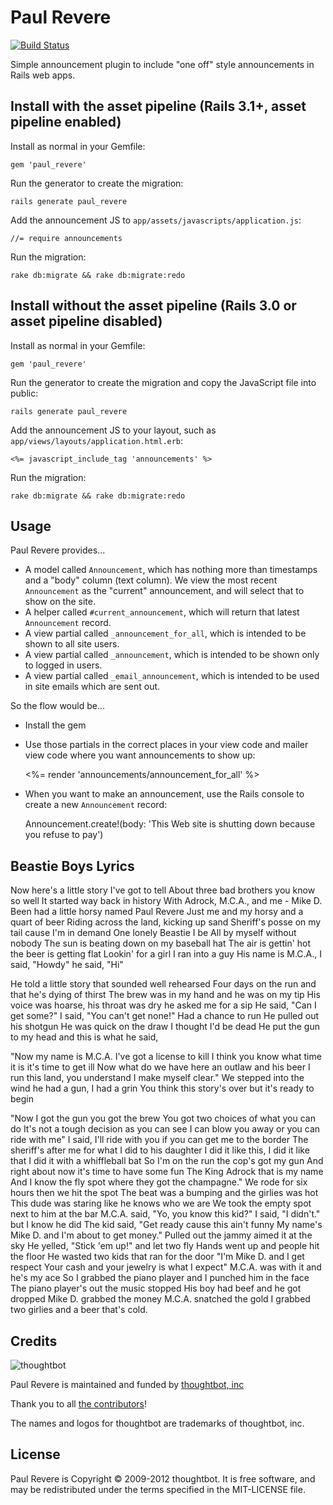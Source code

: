 Paul Revere
===========

[![Build Status](https://secure.travis-ci.org/thoughtbot/paul_revere.png?branch=master)](http://travis-ci.org/thoughtbot/paul_revere)

Simple announcement plugin to include "one off" style announcements in Rails web apps.

Install with the asset pipeline (Rails 3.1+, asset pipeline enabled)
--------------------------------------------------------------------

Install as normal in your Gemfile:

    gem 'paul_revere'

Run the generator to create the migration:

    rails generate paul_revere

Add the announcement JS to `app/assets/javascripts/application.js`:

    //= require announcements

Run the migration:

    rake db:migrate && rake db:migrate:redo

Install without the asset pipeline (Rails 3.0 or asset pipeline disabled)
---------------------------------------------------------------------------

Install as normal in your Gemfile:

    gem 'paul_revere'

Run the generator to create the migration and copy the JavaScript file into public:

    rails generate paul_revere

Add the announcement JS to your layout, such as `app/views/layouts/application.html.erb`:

    <%= javascript_include_tag 'announcements' %>

Run the migration:

    rake db:migrate && rake db:migrate:redo

Usage
-----

Paul Revere provides...

* A model called `Announcement`, which has nothing more than timestamps and a "body" column (text column).  We view the most recent `Announcement` as the "current" announcement, and will select that to show on the site.
* A helper called `#current_announcement`, which will return that latest `Announcement` record.
* A view partial called `_announcement_for_all`, which is intended to be shown to all site users.
* A view partial called `_announcement`, which is intended to be shown only to logged in users.
* A view partial called `_email_announcement`, which is intended to be used in site emails which are sent out.

So the flow would be...

* Install the gem
* Use those partials in the correct places in your view code and mailer view code where you want announcements to show up:

    <%= render 'announcements/announcement_for_all' %>

* When you want to make an announcement, use the Rails console to create a new `Announcement` record:

    Announcement.create!(body: 'This Web site is shutting down because you refuse to pay')

Beastie Boys Lyrics
-------------------

Now here's a little story I've got to tell 
About three bad brothers you know so well 
It started way back in history 
With Adrock, M.C.A., and me - Mike D. 
Been had a little horsy named Paul Revere 
Just me and my horsy and a quart of beer 
Riding across the land, kicking up sand 
Sheriff's posse on my tail cause I'm in demand 
One lonely Beastie I be 
All by myself without nobody 
The sun is beating down on my baseball hat 
The air is gettin' hot the beer is getting flat 
Lookin' for a girl I ran into a guy 
His name is M.C.A., I said, "Howdy" he said, "Hi" 
 
He told a little story that sounded well rehearsed 
Four days on the run and that he's dying of thirst 
The brew was in my hand and he was on my tip 
His voice was hoarse, his throat was dry he asked me for a sip 
He said, "Can I get some?" 
I said, "You can't get none!" 
Had a chance to run 
He pulled out his shotgun 
He was quick on the draw I thought I'd be dead 
He put the gun to my head and this is what he said, 
 
"Now my name is M.C.A. I've got a license to kill 
I think you know what time it is it's time to get ill 
Now what do we have here an outlaw and his beer 
I run this land, you understand I make myself clear." 
We stepped into the wind he had a gun, I had a grin 
You think this story's over but it's ready to begin 
 
"Now I got the gun you got the brew 
You got two choices of what you can do 
It's not a tough decision as you can see 
I can blow you away or you can ride with me" 
I said, I'll ride with you if you can get me to the border 
The sheriff's after me for what I did to his daughter 
I did it like this, I did it like that 
I did it with a whiffleball bat 
So I'm on the run the cop's got my gun 
And right about now it's time to have some fun 
The King Adrock that is my name 
And I know the fly spot where they got the champagne." 
We rode for six hours then we hit the spot 
The beat was a bumping and the girlies was hot 
This dude was staring like he knows who we are 
We took the empty spot next to him at the bar 
M.C.A. said, "Yo, you know this kid?" 
I said, "I didn't." but I know he did 
The kid said, "Get ready cause this ain't funny 
My name's Mike D. and I'm about to get money." 
Pulled out the jammy aimed it at the sky 
He yelled, "Stick 'em up!" and let two fly 
Hands went up and people hit the floor 
He wasted two kids that ran for the door 
"I'm Mike D. and I get respect 
Your cash and your jewelry is what I expect" 
M.C.A. was with it and he's my ace 
So I grabbed the piano player and I punched him in the face 
The piano player's out the music stopped 
His boy had beef and he got dropped 
Mike D. grabbed the money M.C.A. snatched the gold 
I grabbed two girlies and a beer that's cold. 

Credits
-------

![thoughtbot](http://thoughtbot.com/images/tm/logo.png)

Paul Revere is maintained and funded by [thoughtbot, inc](http://thoughtbot.com/community)

Thank you to all [the contributors](https://github.com/thoughtbot/paul_revere/contributors)!

The names and logos for thoughtbot are trademarks of thoughtbot, inc.

License
-------

Paul Revere is Copyright © 2009-2012 thoughtbot. It is free software, and may be redistributed under the terms specified in the MIT-LICENSE file.
